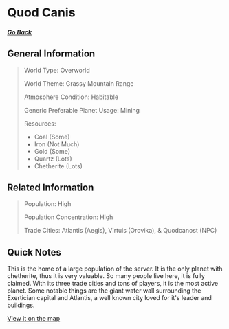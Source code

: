 # Quod Canis

##### [Go Back](/wiki/space#planets)

## General Information

> World Type: Overworld
>
> World Theme: Grassy Mountain Range
>
> Atmosphere Condition: Habitable
>
> Generic Preferable Planet Usage: Mining
>
> Resources:
> - Coal (Some)
> - Iron (Not Much)
> - Gold (Some)
> - Quartz (Lots)
> - Chetherite (Lots)

## Related Information

> Population: High
>
> Population Concentration: High
>
> Trade Cities: Atlantis (Aegis), Virtuis (Orovika), & Quodcanost (NPC)

## Quick Notes

This is the home of a large population of the server. It is the only planet with chetherite, thus it is very valuable. So many people live here, it is fully claimed. With its three trade cities and tons of players, it is the most active planet. Some notable things are the giant water wall surrounding the Exertician capital and Atlantis, a well known city loved for it's leader and buildings.

[View it on the map](https://dynmap.starlegacy.net/?worldname=QuodCanis)
